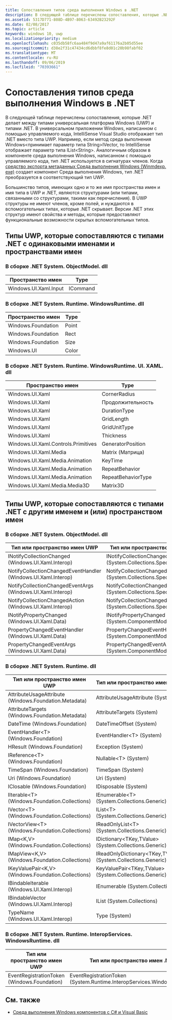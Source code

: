 ```yaml
---
title: Сопоставления типов среда выполнения Windows в .NET
description: В следующей таблице перечислены сопоставления, которые .NET делает между типами универсальная платформа Windows (UWP) и типами .NET.
ms.assetid: 5317D771-808D-4B97-8063-63492B23292F
ms.date: 02/08/2017
ms.topic: article
keywords: windows 10, uwp
ms.localizationpriority: medium
ms.openlocfilehash: c035db58fc6aa484f9d47a9af61176a2b05d55ee
ms.sourcegitcommit: d38e2f31c47434cd6dbbf8fe8d01c20b98fabf02
ms.translationtype: MT
ms.contentlocale: ru-RU
ms.lasthandoff: 09/06/2019
ms.locfileid: "70393661"
---
```

# <a name="net-mappings-of-windows-runtime-types"></a>Сопоставления типов среда выполнения Windows в .NET

В следующей таблице перечислены сопоставления, которые .NET делает между типами универсальная платформа Windows (UWP) и типами .NET. В универсальном приложении Windows, написанном с помощью управляемого кода, IntelliSense Visual Studio отображает тип .NET вместо типа UWP. Например, если метод среда выполнения Windows&lt;принимает параметр типа String&gt;IVector, то IntelliSense отображает параметр типа IList&lt;String&gt;. Аналогичным образом в компоненте среда выполнения Windows, написанном с помощью управляемого кода, тип .NET используется в сигнатурах членов. Когда [средство экспорта метаданных Среда выполнения Windows (Winmdexp. exe)](/dotnet/framework/tools/winmdexp-exe-windows-runtime-metadata-export-tool) создает компонент Среда выполнения Windows, тип .NET преобразуется в соответствующий тип UWP.

Большинство типов, имеющих одно и то же имя пространства имен и имя типа в UWP и .NET, являются структурами (или типами, связанными со структурами, такими как перечисления). В UWP структуры не имеют членов, кроме полей, и нуждаются в вспомогательных типах, которые .NET скрывает. Версии .NET этих структур имеют свойства и методы, которые предоставляют функциональные возможности скрытых вспомогательных типов.

## <a name="uwp-types-that-map-to-net-types-with-the-same-name-and-namespace"></a>Типы UWP, которые сопоставляются с типами .NET с одинаковыми именами и пространствами имен

### <a name="in-net-assembly-systemobjectmodeldll"></a>В сборке .NET System. ObjectModel. dll

| Пространство имен | Type |
|-|-|
| Windows.UI.Xaml.Input | ICommand |

### <a name="in-net-assembly-systemruntimewindowsruntimedll"></a>В сборке .NET System. Runtime. WindowsRuntime. dll

| Пространство имен | Type |
|-|-|
| Windows.Foundation | Point |
| Windows.Foundation | Rect |
| Windows.Foundation | Size |
| Windows.UI | Color |

### <a name="in-net-assembly-systemruntimewindowsruntimeuixamldll"></a>В сборке .NET System. Runtime. WindowsRuntime. UI. XAML. dll

| Пространство имен | Type |
|-|-|
| Windows.UI.Xaml | CornerRadius |
| Windows.UI.Xaml | Продолжительность |
| Windows.UI.Xaml | DurationType |
| Windows.UI.Xaml | GridLength |
| Windows.UI.Xaml | GridUnitType |
| Windows.UI.Xaml | Thickness |
| Windows.UI.Xaml.Controls.Primitives | GeneratorPosition |
| Windows.UI.Xaml.Media | Matrix (Матрица) |
| Windows.UI.Xaml.Media.Animation | KeyTime |
| Windows.UI.Xaml.Media.Animation | RepeatBehavior |
| Windows.UI.Xaml.Media.Animation | RepeatBehaviorType |
| Windows.UI.Xaml.Media.Media3D | Matrix3D |

## <a name="uwp-types-that-map-to-net-types-with-a-different-name-andor-namespace"></a>Типы UWP, которые сопоставляются с типами .NET с другим именем и (или) пространством имен

### <a name="in-net-assembly-systemobjectmodeldll"></a>В сборке .NET System. ObjectModel. dll

| Тип или пространство имен UWP | Тип или пространство имен .NET |
|-|-|
| INotifyCollectionChanged (Windows.UI.Xaml.Interop) | INotifyCollectionChanged (System.Collections.Specialized) | 
| NotifyCollectionChangedEventHandler (Windows.UI.Xaml.Interop) | NotifyCollectionChangedEventHandler (System.Collections.Specialized) | 
| NotifyCollectionChangedEventArgs (Windows.UI.Xaml.Interop) | NotifyCollectionChangedEventArgs (System.Collections.Specialized) | 
| NotifyCollectionChangedAction (Windows.UI.Xaml.Interop) | NotifyCollectionChangedAction (System.Collections.Specialized) | 
| INotifyPropertyChanged (Windows.UI.Xaml.Data) | INotifyPropertyChanged (System.ComponentModel) | 
| PropertyChangedEventHandler (Windows.UI.Xaml.Data) | PropertyChangedEventHandler (System.ComponentModel) | 
| PropertyChangedEventArgs (Windows.UI.Xaml.Data) | PropertyChangedEventArgs (System.ComponentModel) | 

### <a name="in-net-assembly-systemruntimedll"></a>В сборке .NET System. Runtime. dll

| Тип или пространство имен UWP | Тип или пространство имен .NET |
|-|-|
| AttributeUsageAttribute (Windows.Foundation.Metadata) | AttributeUsageAttribute (System) |
| AttributeTargets (Windows.Foundation.Metadata) | AttributeTargets (System) |
| DateTime (Windows.Foundation) | DateTimeOffset (System) |
| EventHandler&lt;T&gt; (Windows.Foundation) | EventHandler&lt;T&gt; (System) |
| HResult (Windows.Foundation) | Exception (System) |
| IReference&lt;T&gt; (Windows.Foundation) | Nullable&lt;T&gt; (System) |
| TimeSpan (Windows.Foundation) | TimeSpan (System) |
| Uri (Windows.Foundation) | Uri (System) |
| IClosable (Windows.Foundation) | IDisposable (System) |
| IIterable&lt;T&gt; (Windows.Foundation.Collections) | IEnumerable&lt;T&gt; (System.Collections.Generic) |
| IVector&lt;T&gt; (Windows.Foundation.Collections) | IList&lt;T&gt; (System.Collections.Generic) |
| IVectorView&lt;T&gt; (Windows.Foundation.Collections) | IReadOnlyList&lt;T&gt; (System.Collections.Generic) |
| IMap&lt;K,V&gt; (Windows.Foundation.Collections) | IDictionary&lt;TKey,TValue&gt; (System.Collections.Generic) |
| IMapView&lt;K,V&gt; (Windows.Foundation.Collections) | IReadOnlyDictionary&lt;TKey,TValue&gt; (System.Collections.Generic) |
| IKeyValuePair&lt;K,V&gt; (Windows.Foundation.Collections) | KeyValuePair&lt;TKey,TValue&gt; (System.Collections.Generic) |
| IBindableIterable (Windows.UI.Xaml.Interop) | IEnumerable (System.Collections) |
| IBindableVector (Windows.UI.Xaml.Interop) | IList (System.Collections) |
| TypeName (Windows.UI.Xaml.Interop) | Type (System) |

### <a name="in-net-assembly-systemruntimeinteropserviceswindowsruntimedll"></a>В сборке .NET System. Runtime. InteropServices. WindowsRuntime. dll

| Тип или пространство имен UWP | Тип или пространство имен .NET |
|-|-|
| EventRegistrationToken (Windows.Foundation) | EventRegistrationToken (System.Runtime.InteropServices.WindowsRuntime) |

## <a name="related-topics"></a>См. также

* [Среда выполнения Windows компонентов с C# и Visual Basic](creating-windows-runtime-components-in-csharp-and-visual-basic.md)